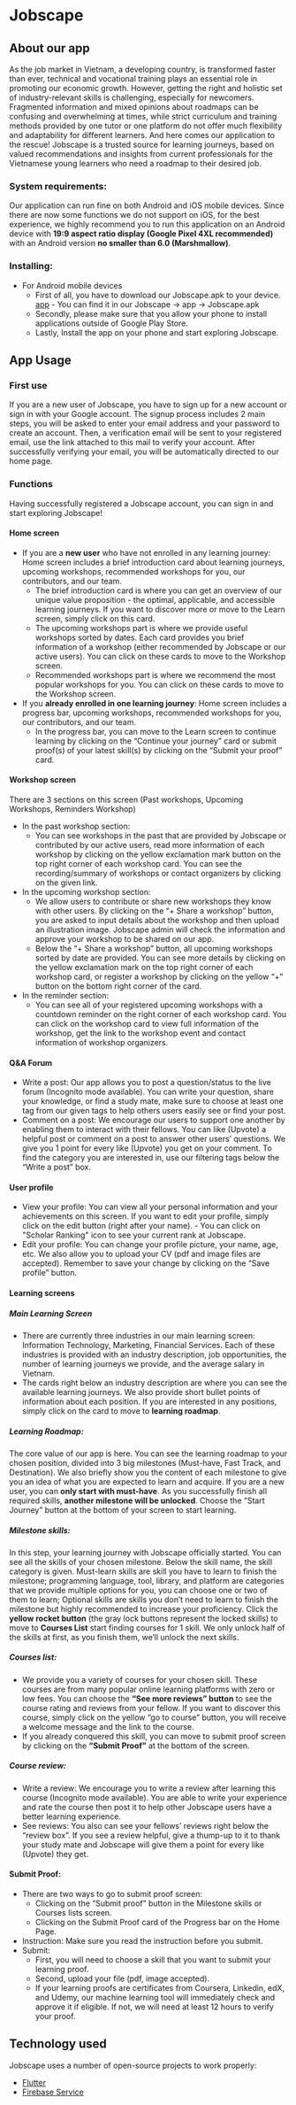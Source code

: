 # Jobscape 

## About our app
As the job market in Vietnam, a developing country, is transformed faster than ever, technical and vocational training plays an essential role in promoting our economic growth. However, getting the right and holistic set of industry-relevant skills is challenging, especially for newcomers. Fragmented information and mixed opinions about roadmaps can be confusing and overwhelming at times, while strict curriculum and training methods provided by one tutor or one platform do not offer much flexibility and adaptability for different learners. And here comes our application to the rescue! Jobscape is a trusted source for learning journeys, based on valued recommendations and insights from current professionals for the Vietnamese young learners who need a roadmap to their desired job. 

### System requirements: 
Our application can run fine on both Android and iOS mobile devices. Since there are now some functions we do not support on iOS, for the best experience, we highly recommend you to run this application on an Android device with **19:9 aspect ratio display (Google Pixel 4XL recommended)** with an Android version **no smaller than 6.0 (Marshmallow)**.

### Installing: 
- For Android mobile devices
     - First of all, you have to download our Jobscape.apk to your device. [app](https://github.com/nguyenchiemdu/Jobscape/blob/main/app/Jobscape.apk) - You can find it in our Jobscape -> app -> Jobscape.apk
     - Secondly, please make sure that you allow your phone to install applications outside of Google Play Store. 
     - Lastly, Install the app on your phone and start exploring Jobscape. 

## App Usage

### First use
If you are a new user of Jobscape, you have to sign up for a new account or sign in with your Google account. The signup process includes 2 main steps, you will be asked to enter your email address and your password to create an account. Then, a verification email will be sent to your registered email, use the link attached to this mail to verify your account. After successfully verifying your email, you will be automatically directed to our home page. 

### Functions
Having successfully registered a Jobscape account, you can sign in and start exploring Jobscape! 

#### Home screen
- If you are a **new user** who have not enrolled in any learning journey: 
Home screen includes a brief introduction card about learning journeys, upcoming workshops, recommended workshops for you, our contributors, and our team. 
     - The brief introduction card is where you can get an overview of our unique value proposition - the optimal, applicable, and accessible learning journeys. If you want to discover more or move to the Learn screen, simply click on this card. 
     - The upcoming workshops part is where we provide useful workshops sorted by dates. Each card provides you brief information of a workshop (either recommended by Jobscape or our active users). You can click on these cards to move to the Workshop screen.
     - Recommended workshops part is where we recommend the most popular workshops for you. You can click on these cards to move to the Workshop screen. 
 - If you **already enrolled in one learning journey**: 
Home screen includes a progress bar, upcoming workshops, recommended workshops for you, our contributors, and our team. 
     - In the progress bar, you can move to the Learn screen to continue learning by clicking on the “Continue your journey” card or submit proof(s) of your latest skill(s) by clicking on the “Submit your proof” card. 

#### Workshop screen
There are 3 sections on this screen (Past workshops, Upcoming Workshops, Reminders Workshop) 
- In the past workshop section:
     - You can see workshops in the past that are provided by Jobscape or contributed by our active users, read more information of each workshop by clicking on the yellow exclamation mark button on the top right corner of each workshop card. You can see the recording/summary of workshops or contact organizers by clicking on the given link.
- In the upcoming workshop section: 
     - We allow users to contribute or share new workshops they know with other users. By clicking on the “+ Share a workshop” button, you are asked to input details about the workshop and then upload an illustration image. Jobscape admin will check the information and approve your workshop to be shared on our app.
     - Below the “+ Share a workshop” button, all upcoming workshops sorted by date are provided. You can see more details by clicking on the yellow exclamation mark on the top right corner of each workshop card, or register a workshop by clicking on the yellow “+” button on the bottom right corner of the card.  
- In the reminder section: 
     - You can see all of your registered upcoming workshops with a countdown reminder on the right corner of each workshop card. You can click on the workshop card to view full information of the workshop, get the link to the workshop event and contact information of workshop organizers.

#### Q&A Forum 
- Write a post: Our app allows you to post a question/status to the live forum (Incognito mode available). You can write your question, share your knowledge, or find a study mate, make sure to choose at least one tag from our given tags to help others users easily see or find your post. 
- Comment on a post: We encourage our users to support one another by enabling them to interact with their fellows. You can like (Upvote) a helpful post or comment on a post to answer other users’ questions. We give you 1 point for every like (Upvote) you get on your comment. To find the category you are interested in, use our filtering tags below the “Write a post” box.

#### User profile 
- View your profile: You can view all your personal information and your achievements on this screen. If you want to edit your profile, simply click on the edit button (right after your name).
       - You can click on "Scholar Ranking" icon to see your current rank at Jobscape.
- Edit your profile: You can change your profile picture, your name, age, etc. We also allow you to upload your CV (pdf and image files are accepted). Remember to save your change by clicking on the “Save profile” button.

#### Learning screens
##### Main Learning Screen
- There are currently three industries in our main learning screen: Information Technology, Marketing, Financial Services. Each of these industries is provided with an industry description, job opportunities, the number of learning journeys we provide, and the average salary in Vietnam. 
- The cards right below an industry description are where you can see the available learning journeys. We also provide short bullet points of information about each position. If you are interested in any positions, simply click on the card to move to **learning roadmap**.
##### Learning Roadmap: 
The core value of our app is here. You can see the learning roadmap to your chosen position, divided into 3 big milestones (Must-have, Fast Track, and Destination). We also briefly show you the content of each milestone to give you an idea of what you are expected to learn and acquire. If you are a new user, you can **only start with must-have**. As you successfully finish all required skills, **another milestone will be unlocked**. Choose the “Start Journey” button at the bottom of your screen to start learning. 
##### Milestone skills: 
In this step, your learning journey with Jobscape officially started. You can see all the skills of your chosen milestone. Below the skill name, the skill category is given. Must-learn skills are skill you have to learn to finish the milestone; programming language, tool, library, and platform are categories that we provide multiple options for you, you can choose one or two of them to learn; Optional skills are skills you don’t need to learn to finish the milestone but highly recommended to increase your proficiency. Click the **yellow rocket button** (the gray lock buttons represent the locked skills) to move to **Courses List** start finding courses for 1 skill. We only unlock half of the skills at first, as you finish them, we’ll unlock the next skills.
##### Courses list: 
- We provide you a variety of courses for your chosen skill. These courses are from many popular online learning platforms with zero or low fees. You can choose the **“See more reviews” button** to see the course rating and reviews from your fellow. If you want to discover this course, simply click on the yellow “go to course” button, you will receive a welcome message and the link to the course. 
- If you already conquered this skill, you can move to submit proof screen by clicking on the **“Submit Proof”** at the bottom of the screen.

##### Course review: 
- Write a review: We encourage you to write a review after learning this course (Incognito mode available). You are able to write your experience and rate the course then post it to help other Jobscape users have a better learning experience. 
- See reviews: You also can see your fellows’ reviews right below the “review box”. If you see a review helpful, give a thump-up to it to thank your study mate and Jobscape will give them a point for every like (Upvote) they get. 

#### Submit Proof: 
- There are two ways to go to submit proof screen: 
     - Clicking on the “Submit proof” button in the Milestone skills or Courses lists screen. 
     - Clicking on the Submit Proof card of the Progress bar on the Home Page. 
- Instruction: Make sure you read the instruction before you submit. 
- Submit: 
     - First, you will need to choose a skill that you want to submit your learning proof. 
     - Second, upload your file (pdf, image accepted). 
     - If your learning proofs are certificates from Coursera, Linkedin, edX, and Udemy,  our machine learning tool will immediately check and approve it if eligible. If not, we will need at least 12 hours to verify your proof. 

## Technology used
Jobscape uses a number of open-source projects to work properly: 
- [Flutter](https://flutter.dev/)
- [Firebase Service](https://firebase.google.com/)
